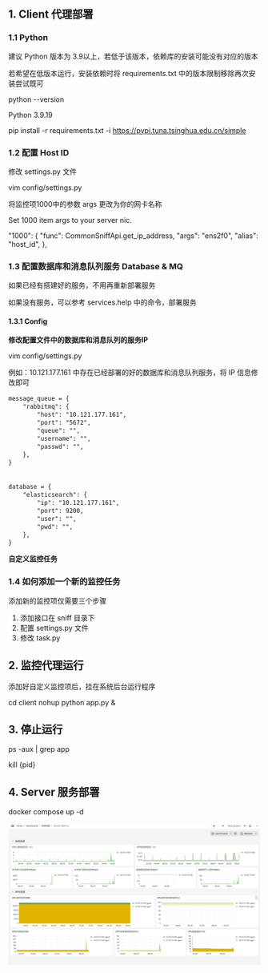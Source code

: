 ## 1. Client 代理部署


### 1.1 Python

建议 Python 版本为 3.9以上，若低于该版本，依赖库的安装可能没有对应的版本

若希望在低版本运行，安装依赖时将 requirements.txt 中的版本限制移除再次安装尝试既可

python --version

Python 3.9.19

pip install -r requirements.txt -i https://pypi.tuna.tsinghua.edu.cn/simple




### 1.2 配置 Host ID
修改 settings.py 文件

vim config/settings.py

将监控项1000中的参数 args 更改为你的网卡名称

Set 1000 item args to your server nic.

"1000": {
    "func": CommonSniffApi.get_ip_address,
    "args": "ens2f0",
    "alias": "host_id",
},




### 1.3 配置数据库和消息队列服务 Database & MQ
如果已经有搭建好的服务，不用再重新部署服务

如果没有服务，可以参考 services.help 中的命令，部署服务


#### 1.3.1 Config
**修改配置文件中的数据库和消息队列的服务IP**

vim config/settings.py

例如：10.121.177.161 中存在已经部署的好的数据库和消息队列服务，将 IP 信息修改即可

```
message_queue = {
    "rabbitmq": {
        "host": "10.121.177.161",
        "port": "5672",
        "queue": "",
        "username": "",
        "passwd": "",
    },
}


database = {
    "elasticsearch": {
        "ip": "10.121.177.161",
        "port": 9200,
        "user": "",
        "pwd": "",
    },
}
```

**自定义监控任务**


### 1.4 如何添加一个新的监控任务
添加新的监控项仅需要三个步骤
1. 添加接口在 sniff 目录下
2. 配置 settings.py 文件
3. 修改 task.py 


## 2. 监控代理运行
添加好自定义监控项后，挂在系统后台运行程序

cd client
nohup python app.py &


## 3. 停止运行
ps -aux | grep app

kill {pid}


## 4. Server 服务部署
docker compose up -d


![界面展示](static/monitor.png)